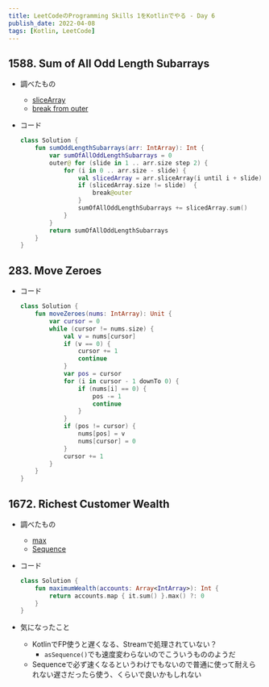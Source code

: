 ```yaml
---
title: LeetCodeのProgramming Skills 1をKotlinでやる - Day 6
publish_date: 2022-04-08
tags: [Kotlin, LeetCode]
---
```


## 1588. Sum of All Odd Length Subarrays

- 調べたもの
  - [sliceArray](https://kotlinlang.org/api/latest/jvm/stdlib/kotlin.collections/slice-array.html)
  - [break from outer](https://www.programiz.com/kotlin-programming/break)

- コード

  ```kotlin
  class Solution {
      fun sumOddLengthSubarrays(arr: IntArray): Int {
          var sumOfAllOddLengthSubarrays = 0
          outer@ for (slide in 1 .. arr.size step 2) {
              for (i in 0 .. arr.size - slide) {
                  val slicedArray = arr.sliceArray(i until i + slide)
                  if (slicedArray.size != slide)  {
                      break@outer
                  }
                  sumOfAllOddLengthSubarrays += slicedArray.sum()
              }
          }
          return sumOfAllOddLengthSubarrays
      }
  }
  ```

## 283. Move Zeroes

- コード

  ```kotlin
  class Solution {
      fun moveZeroes(nums: IntArray): Unit {
          var cursor = 0
          while (cursor != nums.size) {
              val v = nums[cursor]
              if (v == 0) {
                  cursor += 1
                  continue
              }
              var pos = cursor
              for (i in cursor - 1 downTo 0) {
                  if (nums[i] == 0) {
                      pos -= 1
                      continue
                  }
              }
              if (pos != cursor) {
                  nums[pos] = v
                  nums[cursor] = 0
              }            
              cursor += 1
          }        
      }
  }
  ```

## 1672. Richest Customer Wealth

- 調べたもの
  - [max](https://kotlinlang.org/api/latest/jvm/stdlib/kotlin.collections/max.html)
  - [Sequence](https://kotlinlang.org/docs/sequences.html#construct)
- コード

  ```kotlin
  class Solution {
      fun maximumWealth(accounts: Array<IntArray>): Int {
          return accounts.map { it.sum() }.max() ?: 0
      }
  }
  ```
- 気になったこと
  - KotlinでFP使うと遅くなる、Streamで処理されていない？
    - `asSequence()`でも速度変わらないのでこういうもののようだ
  - Sequenceで必ず速くなるというわけでもないので普通に使って耐えられない遅さだったら使う、くらいで良いかもしれない
